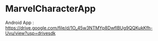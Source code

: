 # MarvelCharacterApp
Android App : https://drive.google.com/file/d/1O_45w3NTMYp8DwflBUg9QQKukKfh-Uvu/view?usp=drivesdk

